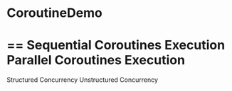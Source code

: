 # CoroutineDemo

==
Sequential Coroutines Execution
Parallel Coroutines Execution
==
Structured Concurrency
Unstructured Concurrency
